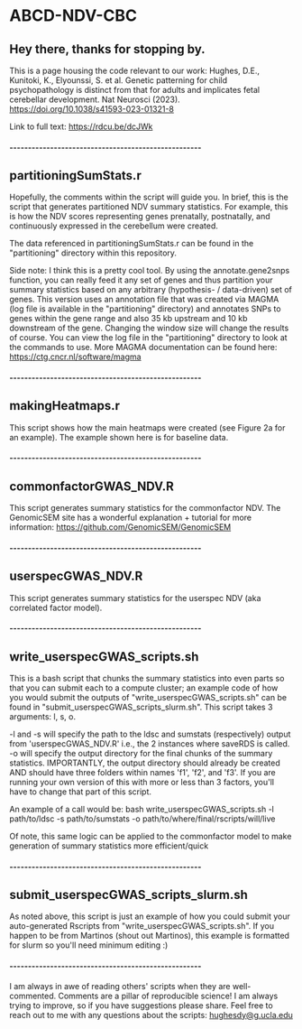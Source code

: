 # ABCD-NDV-CBC

Hey there, thanks for stopping by. 
--------

This is a page housing the code relevant to our work: Hughes, D.E., Kunitoki, K., Elyounssi, S. et al. Genetic patterning for child psychopathology is distinct from that for adults and implicates fetal cerebellar development. Nat Neurosci (2023). https://doi.org/10.1038/s41593-023-01321-8

Link to full text: https://rdcu.be/dcJWk
#### ----------------------------------------------------

## partitioningSumStats.r
Hopefully, the comments within the script will guide you. In brief, this is the script that generates partitioned NDV summary statistics. For example, this is how the NDV scores representing genes prenatally, postnatally, and continuously expressed in the cerebellum were created. 

The data referenced in partitioningSumStats.r can be found in the "partitioning" directory within this repository. 

Side note: I think this is a pretty cool tool. By using the annotate.gene2snps function, you can really feed it any set of genes and thus partition your summary statistics based on any arbitrary (hypothesis- / data-driven) set of genes. This version uses an annotation file that was created via MAGMA (log file is available in the "partitioning" directory) and annotates SNPs to genes within the gene range and also 35 kb upstream and 10 kb downstream of the gene. Changing the window size will change the results of course. You can view the log file in the "partitioning" directory to look at the commands to use. More MAGMA documentation can be found here: https://ctg.cncr.nl/software/magma 
#### ----------------------------------------------------

## makingHeatmaps.r
This script shows how the main heatmaps were created (see Figure 2a for an example). The example shown here is for baseline data. 
#### ----------------------------------------------------

## commonfactorGWAS_NDV.R
This script generates summary statistics for the commonfactor NDV. The GenomicSEM site has a wonderful explanation + tutorial for more information: https://github.com/GenomicSEM/GenomicSEM
#### ----------------------------------------------------

## userspecGWAS_NDV.R
This script generates summary statistics for the userspec NDV (aka correlated factor model).
#### ----------------------------------------------------

## write_userspecGWAS_scripts.sh
This is a bash script that chunks the summary statistics into even parts so that you can submit each to a compute cluster; an example code of how you would submit the outputs of "write_userspecGWAS_scripts.sh" can be found in "submit_userspecGWAS_scripts_slurm.sh". This script takes 3 arguments: l, s, o. 

-l and -s will specify the path to the ldsc and sumstats (respectively) output from 'userspecGWAS_NDV.R' i.e., the 2 instances where saveRDS is called. -o will specify the output directory for the final chunks of the summary statistics. IMPORTANTLY, the output directory should already be created AND should have three folders within names 'f1', 'f2', and 'f3'. If you are running your own version of this with more or less than 3 factors, you'll have to change that part of this script.

An example of a call would be:
      bash write_userspecGWAS_scripts.sh -l path/to/ldsc -s path/to/sumstats -o path/to/where/final/rscripts/will/live
      
Of note, this same logic can be applied to the commonfactor model to make generation of summary statistics more efficient/quick
#### ----------------------------------------------------

## submit_userspecGWAS_scripts_slurm.sh
As noted above, this script is just an example of how you could submit your auto-generated Rscripts from "write_userspecGWAS_scripts.sh". If you happen to be from Martinos (shout out Martinos), this example is formatted for slurm so you'll need minimum editing :)
#### ----------------------------------------------------

I am always in awe of reading others' scripts when they are well-commented. Comments are a pillar of reproducible science! I am always trying to improve, so if you have suggestions please share. Feel free to reach out to me with any questions about the scripts: hughesdy@g.ucla.edu 

